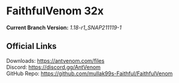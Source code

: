 # FaithfulVenom 32x

**Current Branch Version:** _1.18-r1_SNAP211119-1_  

## Official Links

Downloads: https://antvenom.com/files  
Discord: https://discord.gg/AntVenom  
GitHub Repo: https://github.com/mullak99s-Faithful/FaithfulVenom  
